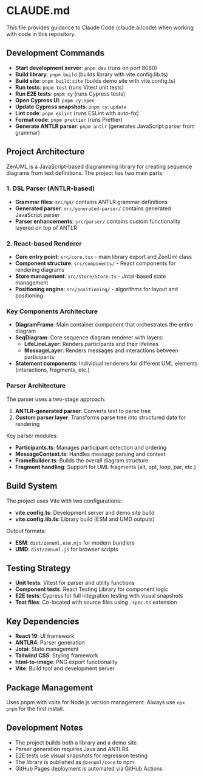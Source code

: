 # CLAUDE.md

This file provides guidance to Claude Code (claude.ai/code) when working with code in this repository.

## Development Commands

- **Start development server**: `pnpm dev` (runs on port 8080)
- **Build library**: `pnpm build` (builds library with vite.config.lib.ts)
- **Build site**: `pnpm build:site` (builds demo site with vite.config.ts)
- **Run tests**: `pnpm test` (runs Vitest unit tests)
- **Run E2E tests**: `pnpm cy` (runs Cypress tests)
- **Open Cypress UI**: `pnpm cy:open`
- **Update Cypress snapshots**: `pnpm cy:update`
- **Lint code**: `pnpm eslint` (runs ESLint with auto-fix)
- **Format code**: `pnpm prettier` (runs Prettier)
- **Generate ANTLR parser**: `pnpm antlr` (generates JavaScript parser from grammar)

## Project Architecture

ZenUML is a JavaScript-based diagramming library for creating sequence diagrams from text definitions. The project has two main parts:

### 1. DSL Parser (ANTLR-based)

- **Grammar files**: `src/g4/` contains ANTLR grammar definitions
- **Generated parser**: `src/generated-parser/` contains generated JavaScript parser
- **Parser enhancements**: `src/parser/` contains custom functionality layered on top of ANTLR

### 2. React-based Renderer

- **Core entry point**: `src/core.tsx` - main library export and ZenUml class
- **Component structure**: `src/components/` - React components for rendering diagrams
- **Store management**: `src/store/Store.ts` - Jotai-based state management
- **Positioning engine**: `src/positioning/` - algorithms for layout and positioning

### Key Components Architecture

- **DiagramFrame**: Main container component that orchestrates the entire diagram
- **SeqDiagram**: Core sequence diagram renderer with layers:
  - **LifeLineLayer**: Renders participants and their lifelines
  - **MessageLayer**: Renders messages and interactions between participants
- **Statement components**: Individual renderers for different UML elements (interactions, fragments, etc.)

### Parser Architecture

The parser uses a two-stage approach:

1. **ANTLR-generated parser**: Converts text to parse tree
2. **Custom parser layer**: Transforms parse tree into structured data for rendering

Key parser modules:

- **Participants.ts**: Manages participant detection and ordering
- **MessageContext.ts**: Handles message parsing and context
- **FrameBuilder.ts**: Builds the overall diagram structure
- **Fragment handling**: Support for UML fragments (alt, opt, loop, par, etc.)

## Build System

The project uses Vite with two configurations:

- **vite.config.ts**: Development server and demo site build
- **vite.config.lib.ts**: Library build (ESM and UMD outputs)

Output formats:

- **ESM**: `dist/zenuml.esm.mjs` for modern bundlers
- **UMD**: `dist/zenuml.js` for browser scripts

## Testing Strategy

- **Unit tests**: Vitest for parser and utility functions
- **Component tests**: React Testing Library for component logic
- **E2E tests**: Cypress for full integration testing with visual snapshots
- **Test files**: Co-located with source files using `.spec.ts` extension

## Key Dependencies

- **React 19**: UI framework
- **ANTLR4**: Parser generation
- **Jotai**: State management
- **Tailwind CSS**: Styling framework
- **html-to-image**: PNG export functionality
- **Vite**: Build tool and development server

## Package Management

Uses pnpm with volta for Node.js version management. Always use `npx pnpm` for the first install.

## Development Notes

- The project builds both a library and a demo site
- Parser generation requires Java and ANTLR4
- E2E tests use visual snapshots for regression testing
- The library is published as `@zenuml/core` to npm
- GitHub Pages deployment is automated via GitHub Actions
